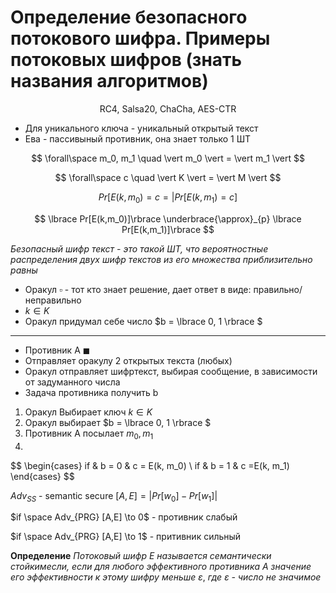 # Определение безопасного потокового шифра. Примеры потоковых шифров (знать названия алгоритмов)

<p align=center> RC4, Salsa20, ChaCha, AES-CTR</p>

+ Для уникального ключа - уникальный открытый текст
+ Ева - пассивыный противник, она знает только 1 ШТ

$$
\forall\space m_0, m_1 \quad \vert m_0 \vert = \vert m_1 \vert
$$

$$
\forall\space c \quad \vert K \vert = \vert M \vert
$$

$$
Pr[E(k,m_0)=c=\vert Pr[E(k,m_1)=c]
$$

$$
\lbrace Pr[E(k,m_0)]\rbrace \underbrace{\approx}_{p} \lbrace Pr[E(k,m_1)]\rbrace
$$

*Безопасный шифр текст - это такой ШТ, что вероятностные распределения двух шифр текстов из его множества приблизительно равны*

+ Оракул $\square$ - тот кто знает решение, дает ответ в виде: правильно/неправильно
+ $k \in K$
+ Оракул придумал себе число $b = \lbrace 0, 1 \rbrace $

---

+ Противник А $\blacksquare$
+ Отправляет оракулу 2 открытых текста (любых)
+ Оракул отправляет шифртекст, выбирая сообщение, в зависимости от задуманного числа
+ Задача противника получить b

1. Оракул Выбирает ключ $k \in K$
2. Оракул выбирает $b = \lbrace 0, 1 \rbrace $
3. Противник А посылает $m_0, m_1$
4.

$$ \begin\{cases}
   if & b = 0 & c = E(k, m_0) \\
   if & b = 1 & c =E(k, m_1)
\end{cases} 
$$


$Adv_{SS}$ - semantic secure $[A, E]=\vert Pr[w_0]-Pr[w_1]\vert$

$if \space Adv_{PRG} [A,E] \to 0$ - противник слабый 

$if \space Adv_{PRG} [A,E] \to 1$ - притивник сильный 

**Определение** *Потоковый шифр Е называется семантически стойкимесли, если для любого эффективного противника А значение его эффективности к этому шифру меньше* $\varepsilon$, *где* $\varepsilon$ *- число не значимое*


